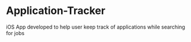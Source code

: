 # Application-Tracker
iOS App developed to help user keep track of applications while searching for jobs
